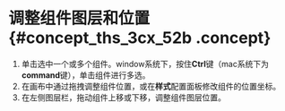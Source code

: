 # 调整组件图层和位置 {#concept_ths_3cx_52b .concept}

1.  单击选中一个或多个组件。window系统下，按住**Ctrl**键（mac系统下为**command**键），单击组件进行多选。
2.  在画布中通过拖拽调整组件位置，或在**样式**配置面板修改组件的位置坐标。
3.  在左侧图层栏，拖动组件上移或下移，调整组件图层位置。

